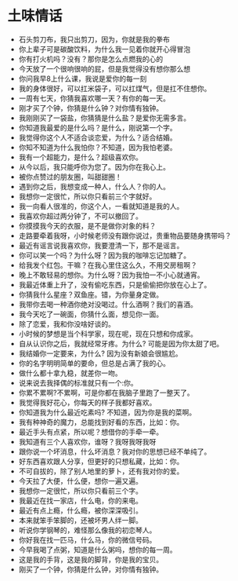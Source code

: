 # 土味情话
- 石头剪刀布，我只出剪刀，因为，你就是我的拳布
- 你上辈子可是碳酸饮料，为什么我一见着你就开心得冒泡
- 你有打火机吗？没有？那你是怎么点燃我的心的
- 今天放了一个很响很响的屁，但是我觉得没有想你那么想
- 你问我早8上什么课，我说是爱你的每一刻
- 我的身体很好，可以扛米袋子，可以扛煤气，但是扛不住想你。
- 一周有七天，你猜我喜欢哪一天？有你的每一天。
- 刚才买了个钟，你猜是什么钟？对你情有独钟。
- 我刚刚买了一袋盐，你猜猜是什么盐？是爱你无需多言。
- 你知道我最爱的是什么吗？是什么，刚说第一个字。 
- 我觉得你这个人不适合谈恋爱，为什么？适合结婚。 
- 你知不知道为什么我怕你？不知道，因为我怕老婆。 
- 我有一个超能力，是什么？超级喜欢你。 
- 从今以后，我只能呼你为您了。因为你在我心上。
- 被你点赞过的朋友圈，叫甜甜圈！
- 遇到你之后，我想变成一种人，什么人？你的人。
- 我想你一定很忙，所以你只看前三个字就好。
- 我一向看人很准的，你这个人，一看就知道是我的人。
- 我喜欢你超过两分钟了，不可以撤回了。
- 你摸摸我今天的衣服，是不是做你对象的料？
- 走路要牵着我呀，小时候老师没有跟你说过，贵重物品要随身携带吗？
- 最近有谣言说我喜欢你，我要澄清一下，那不是谣言。
- 你可以笑一个吗？为什么呀？因为我的咖啡忘记加糖了。
- 给我发个红包。干嘛？在我心里住这么久，不用交房租啊？
- 晚上不敢轻易的想你。为什么呀？因为我怕一不小心就通宵。
- 我最近体重上升了，没有偷吃东西，只是偷偷把你放在心上了。
- 你猜我什么星座？双鱼座。错，为你量身定做。
- 我带你去喝一种酒你绝对没喝过。什么酒啊？我们的喜酒。
- 我今天吃了一碗面，你猜什么面，想见你一面。
- 除了恋爱，我和你没啥好谈的。
- 小时候的梦想是当个科学家，现在呢，现在只想和你成家。
- 自从认识你之后，我就经常牙疼。为什么? 可能是因为你太甜了吧。
- 我结婚你一定要来，为什么? 因为没有新娘会很尴尬。
- 你的名字明明简单的要命，但总是占满了我的心。
-  做什么都十拿九稳，就差你一吻。
- 说来说去我择偶的标准就只有一个:你。
- 你累不累啊?不累啊，可是你都在我脑子里跑了一整天了。
- 我觉得我好花心，你每天的样子我都好喜欢。
- 你知道我为什么最近吃素吗? 不知道，因为你是我的菜啊。
- 我有种神奇的魔力，总能找到好看的东西，比如：你。
- 最近手头有点紧，所以呢？想借你的手牵一牵。
- 我知道有三个人喜欢你，谁呀？我呀我呀我呀
- 跟你说一个坏消息，什么坏消息？我对你的思想已经不单纯了。
- 好东西喜欢跟人分享，但更好的只想私藏，比如：你。
- 不可自拔的，除了别人地里的萝卜，还有我对你的爱。 
- 今天拉了大便，什么便，想你一遍又遍。 
- 我想你一定很忙，所以你只看前三个字。 
- 我最近在找一家店，什么电，你的来电。 
- 最近有点上瘾，什么瘾，被你深深吸引。 
- 本来就笨手笨脚的，还被坏男人绊一脚。 
- 听说你学钢琴的，难怪那么像我的初恋琴人。 
- 你好我在找一匹马，什么马，你的微信号码。 
- 今早我喝了点粥，知道是什么粥吗，想你的每一周。 
- 这是我的手背，这是我的脚背，你是我的宝贝。
- 刚买了一个钟，你猜是什么钟，对你情有独钟。



